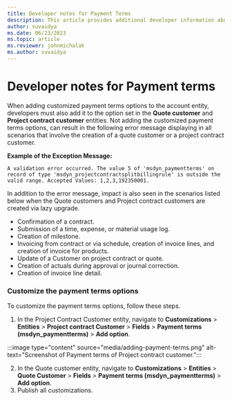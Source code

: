 ```yaml
---
title: Developer notes for Payment Terms
description: This article provides additional developer information about working with payment terms.
author: suvaidya
ms.date: 06/23/2023
ms.topic: article
ms.reviewer: johnmichalak
ms.author: suvaidya
---
```


# Developer notes for Payment terms 

When adding customized payment terms options to the account entity, developers must also add it to the option set in the **Quote customer** and **Project contract customer** entities. 
Not adding the customized payment terms options, can result in the following error message displaying in all scenarios that involve the creation of a quote customer or a project contract customer. 

**Example of the Exception Message:** 

``` console
A validation error occurred. The value 5 of 'msdyn_paymentterms' on record of type 'msdyn_projectcontractsplitbillingrule' is outside the valid range. Accepted Values: 1,2,3,192350001.
```

In addition to the error message, impact is also seen in the scenarios listed below when the Quote customers and Project contract customers are created via lazy upgrade. 

- Confirmation of a contract.
- Submission of a time, expense, or material usage log.
- Creation of milestone.
- Invoicing from contract or via schedule, creation of invoice lines, and creation of invoice for products. 
- Update of a Customer on project contract or quote. 
- Creation of actuals during approval or journal correction.
- Creation of invoice line detail.

### Customize the payment terms options

To customize the payment terms options, follow these steps.

1. In the Project Contract Customer entity, navigate to **Customizations** > **Entities** > **Project contract Customer** > **Fields** > **Payment terms (msdyn_paymentterms)** > **Add option**.

:::image type="content" source="media/adding-payment-terms.png" alt-text="Screenshot of Payment terms of Project contract customer."::: 

2. In the Quote customer entity, navigate to **Customizations** > **Entities** > **Quote Customer** > **Fields** > **Payment terms (msdyn_paymentterms)** > **Add option**.
3. Publish all customizations.
